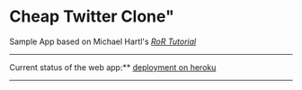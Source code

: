 # Cheap Twitter Clone"

Sample App based on Michael Hartl's [*RoR Tutorial*](http://railstutorial.org/)


*************
Current status of the web app:** [deployment on heroku](https://mysterious-taiga-4149.herokuapp.com/)

*************
